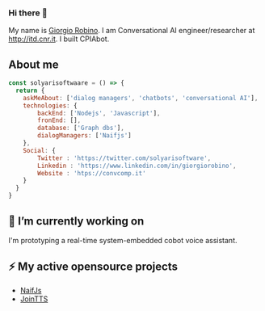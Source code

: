 ### Hi there 👋

<!--
**solyarisoftware/solyarisoftware** is a ✨ _special_ ✨ repository because its `README.md` (this file) appears on your GitHub profile.

Here are some ideas to get you started:

- 🔭 I’m currently working on ...
- 🌱 I’m currently learning ...
- 👯 I’m looking to collaborate on ...
- 🤔 I’m looking for help with ...
- 💬 Ask me about ...
- 📫 How to reach me: ...
- 😄 Pronouns: ...
- ⚡ Fun fact: ...

![github stats](https://github-readme-stats.vercel.app/api?username=solyarisoftware&show_icons=true)

## 📫 How to reach me
[![](https://img.shields.io/badge/giorgio.robino@gmail.com-red)](mailto:giorgio.robino@gmail.com)
-->

My name is [Giorgio Robino](https://github.com/solyarisoftware). 
I am Conversational AI engineer/researcher at http://itd.cnr.it. 
I built CPIAbot. 

## About me
```javascript
const solyarisoftwaare = () => {
  return {
    askMeAbout: ['dialog managers', 'chatbots', 'conversational AI'],
    technologies: {
        backEnd: ['Nodejs', 'Javascript'],
        fronEnd: [],
        database: ['Graph dbs'],
        dialogManagers: ['Naifjs']
    },
    Social: {
        Twitter : 'https://twitter.com/solyarisoftware',
        Linkedin : 'https://www.linkedin.com/in/giorgiorobino',
        Website : 'htps://convcomp.it'
    }
  }
}
```

## 🔭 I’m currently working on
I'm prototyping a real-time system-embedded cobot voice assistant.

## ⚡ My active opensource projects

* [NaifJs](https://github.com/solyarisoftware/naifjs)
* [JoinTTS](https://github.com/solyarisoftware/jointts)


